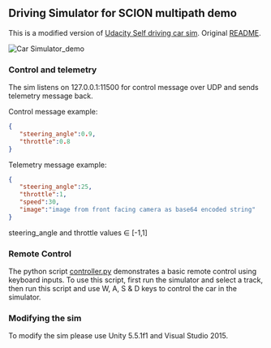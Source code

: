 ## Driving Simulator for SCION multipath demo

This is a modified version of [Udacity Self driving car sim](https://github.com/udacity/self-driving-car-sim). Original [README](./README_ORG.md).

![Car Simulator_demo](./sim_demo.gif)

### Control and telemetry

The sim listens on 127.0.0.1:11500 for control message over UDP and sends telemetry message back.

Control message example:

```json
{
   "steering_angle":0.9,
   "throttle":0.8
}
```

Telemetry message example:

```json
{
   "steering_angle":25,
   "throttle":1,
   "speed":30,
   "image":"image from front facing camera as base64 encoded string"
}
```

steering_angle and throttle values ∈ [-1,1]

### Remote Control

The python script [controller.py](./controller/controller.py) demonstrates a basic remote control using keyboard inputs. To use this script, first run the simulator and select a track, then run this script and use W, A, S & D keys to control the car in the simulator.

### Modifying the sim

To modify the sim please use Unity 5.5.1f1 and Visual Studio 2015.
